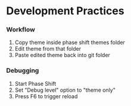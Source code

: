 # Development Practices
### Workflow
1. Copy theme inside phase shift themes folder
2. Edit theme from that folder
3. Paste edited theme back into git folder

### Debugging
1. Start Phase Shift
2. Set "Debug level" option to "theme only"
3. Press F6 to trigger reload